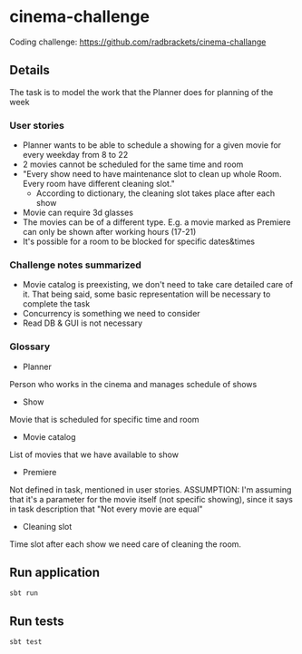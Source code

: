 # cinema-challenge

Coding challenge: https://github.com/radbrackets/cinema-challange

## Details

The task is to model the work that the Planner does for planning of the week

### User stories

* Planner wants to be able to schedule a showing for a given movie for every weekday from 8 to 22
* 2 movies cannot be scheduled for the same time and room
* "Every show need to have maintenance slot to clean up whole Room. Every room have different cleaning slot."
  * According to dictionary, the cleaning slot takes place after each show
* Movie can require 3d glasses
* The movies can be of a different type. E.g. a movie marked as Premiere can only be shown after working hours (17-21)
* It's possible for a room to be blocked for specific dates&times


### Challenge notes summarized

* Movie catalog is preexisting, we don't need to take care detailed care of it. That being said, some basic representation will be necessary to complete the task
* Concurrency is something we need to consider
* Read DB & GUI is not necessary

### Glossary

* Planner

Person who works in the cinema and manages schedule of shows

* Show

Movie that is scheduled for specific time and room 

* Movie catalog

List of movies that we have available to show

* Premiere

Not defined in task, mentioned in user stories. ASSUMPTION: I'm assuming that it's a parameter for the movie itself (not specific showing), since it says in task description that "Not every movie are equal"

* Cleaning slot 

Time slot after each show we need care of cleaning the room.

## Run application

```shell
sbt run
```

## Run tests

```shell
sbt test
```

